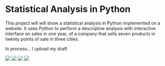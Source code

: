 # Statistical Analysis in Python

This project will will show a statistical analysis in Python implemented on a website. It uses Python to perform a descriptive analysis with interactive interface on sales in one year, of a company that sells seven products in twenty points of sale in three cities.

In process...
I upload my draft

<img src="https://firebasestorage.googleapis.com/v0/b/dexterprojectid.appspot.com/o/clientes%2Ftry1.png?alt=media&token=9548c62a-6fcf-4070-a539-5f2a8e559653" />
<img src="https://firebasestorage.googleapis.com/v0/b/dexterprojectid.appspot.com/o/clientes%2Ftry2.png?alt=media&token=81402706-d542-482a-b55b-7dc7bd16ba65" />
<img src="https://firebasestorage.googleapis.com/v0/b/dexterprojectid.appspot.com/o/clientes%2Ftry3.png?alt=media&token=9df0b854-8d97-4fec-9019-bfc4749e7e6e" />
<img src="https://firebasestorage.googleapis.com/v0/b/dexterprojectid.appspot.com/o/clientes%2Ftry4.png?alt=media&token=cf66529c-e4f2-40d1-b088-a1e6dfa0fd05" />
